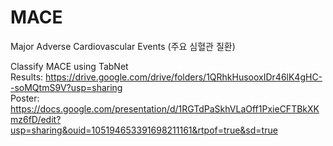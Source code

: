 # MACE
Major Adverse Cardiovascular Events (주요 심혈관 질환)

Classify MACE using TabNet        
Results: https://drive.google.com/drive/folders/1QRhkHusooxIDr46lK4gHC--soMQtmS9V?usp=sharing       
Poster: https://docs.google.com/presentation/d/1RGTdPaSkhVLaOff1PxieCFTBkXKmz6fD/edit?usp=sharing&ouid=105194653391698211161&rtpof=true&sd=true
